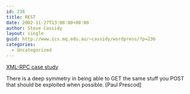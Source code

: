 ```yaml
---
id: 236
title: REST
date: 2002-11-27T13:00:00+00:00
author: Steve Cassidy
layout: single
guid: http://www.ics.mq.edu.au/~cassidy/wordpress/?p=236
categories:
  - Uncategorized
---
```

[XML-RPC case study](http://www.blogstream.com/pauls/1038403139)

There is a deep symmetry in being able to GET the same stuff you POST that should be exploited when possible. [Paul Prescod]
